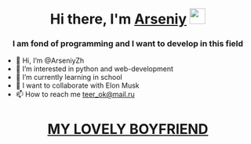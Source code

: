 <h1 align="center">Hi there, I'm <a href="https://www.instagram.com/zhelvak0v/" target="_blank">Arseniy</a> 
<img src="https://github.com/blackcater/blackcater/raw/main/images/Hi.gif" height="32"/></h1>
<h3 align="center">I am fond of programming and I want to develop in this field</h3>


- 👋 Hi, I’m @ArseniyZh
- 👀 I’m interested in python and web-development
- 🌱 I’m currently learning in school
- 💞️ I want to collaborate with Elon Musk
- 📫 How to reach me teer_ok@mail.ru

<!---
ArseniyZh/ArseniyZh is a ✨ special ✨ repository because its `README.md` (this file) appears on your GitHub profile.
You can click the Preview link to take a look at your changes.
--->
<h1 align="center"><a href="https://www.instagram.com/zhelvak0v/" target="_blank">MY LOVELY BOYFRIEND</a> 
